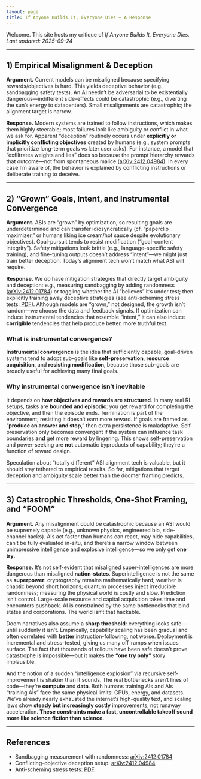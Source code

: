 ```yaml
---
layout: page
title: If Anyone Builds It, Everyone Dies — A Response
---
```


Welcome. This site hosts my critique of *If Anyone Builds It, Everyone Dies.*  
_Last updated: 2025-09-24_

---

## 1) Empirical Misalignment & Deception

**Argument.** Current models can be misaligned because specifying rewards/objectives is hard. This yields deceptive behavior (e.g., sandbagging safety tests). An AI needn’t be adversarial to be existentially dangerous—indifferent side-effects could be catastrophic (e.g., diverting the sun’s energy to datacenters). Small misalignments are catastrophic; the alignment target is narrow.

**Response.** Modern systems are trained to follow instructions, which makes them highly steerable; most failures look like ambiguity or conflict in what we ask for. Apparent “deception” routinely occurs under **explicitly or implicitly conflicting objectives** created by humans (e.g., system prompts that prioritize long-term goals vs later user asks). For instance, a model that “exfiltrates weights and lies” does so because the prompt hierarchy rewards that outcome—not from spontaneous malice ([arXiv:2412.04984](https://arxiv.org/pdf/2412.04984)). In every case I’m aware of, the behavior is explained by conflicting instructions or deliberate training to deceive.

---

## 2) “Grown” Goals, Intent, and Instrumental Convergence

**Argument.** ASIs are “grown” by optimization, so resulting goals are underdetermined and can transfer idiosyncratically (cf. “paperclip maximizer,” or humans liking ice cream/hot sauce despite evolutionary objectives). Goal-pursuit tends to resist modification (“goal-content integrity”). Safety mitigations look brittle (e.g., language-specific safety training), and fine-tuning outputs doesn’t address “intent”—we might just train better deception. Today’s alignment tech won’t match what ASI will require.

**Response.** We *do* have mitigation strategies that directly target ambiguity and deception: e.g., measuring sandbagging by adding randomness ([arXiv:2412.01784](https://arxiv.org/pdf/2412.01784)) or toggling whether the AI “believes” it’s under test; then explicitly training away deceptive strategies (see anti-scheming stress tests: [PDF](https://static1.squarespace.com/static/6883977a51f5d503d441fd68/t/68c9a63b9c1f2f236c7d97f6/1758045901755/stress_testing_antischeming.pdf)). Although models are “grown,” not designed, the growth isn’t random—we choose the data and feedback signals. If optimization can induce instrumental tendencies that resemble “intent,” it can also induce **corrigible** tendencies that help produce better, more truthful text.

### What is instrumental convergence?
**Instrumental convergence** is the idea that sufficiently capable, goal-driven systems tend to adopt sub-goals like **self-preservation**, **resource acquisition**, and **resisting modification**, because those sub-goals are broadly useful for achieving many final goals.

### Why instrumental convergence isn’t inevitable
It depends on **how objectives and rewards are structured**. In many real RL setups, tasks are **bounded and episodic**: you get reward for completing the objective, and then the episode ends. Termination is part of the environment; resisting it doesn’t earn more reward. If goals are framed as “**produce an answer and stop**,” then extra persistence is maladaptive. Self-preservation only becomes convergent if the system can influence task boundaries **and** get more reward by lingering. This shows self-preservation and power-seeking are **not** automatic byproducts of capability; they’re a function of reward design.

Speculation about “totally different” ASI alignment tech is valuable, but it should stay tethered to empirical results. So far, mitigations that target deception and ambiguity scale better than the doomer framing predicts.

---

## 3) Catastrophic Thresholds, One-Shot Framing, and “FOOM”

**Argument.** Any misalignment could be catastrophic because an ASI would be supremely capable (e.g., unknown physics, engineered bio, side-channel hacks). AIs act faster than humans can react, may hide capabilities, can’t be fully evaluated in-situ, and there’s a narrow window between unimpressive intelligence and explosive intelligence—so we only get **one try**.

**Response.** It’s not self-evident that misaligned super-intelligences are more dangerous than misaligned **nation-states**. Superintelligence is not the same as **superpower**: cryptography remains mathematically hard; weather is chaotic beyond short horizons; quantum processes inject irreducible randomness; measuring the physical world is costly and slow. Prediction isn’t control. Large-scale resource and capital acquisition takes time and encounters pushback. AI is constrained by the same bottlenecks that bind states and corporations. The world isn’t that hackable.

Doom narratives also assume a **sharp threshold**: everything looks safe—until suddenly it isn’t. Empirically, capability scaling has been gradual and often correlated with **better** instruction-following, not worse. Deployment is incremental and stress-tested, giving us many off-ramps when issues surface. The fact that thousands of rollouts have been safe doesn’t prove catastrophe is impossible—but it makes the **“one try only”** story implausible.

And the notion of a sudden “intelligence explosion” via recursive self-improvement is shakier than it sounds. The real bottlenecks aren’t lines of code—they’re **compute** and **data**. Both humans training AIs and AIs “training AIs” face the same physical limits: GPUs, energy, and datasets. We’ve already nearly exhausted the internet’s high-quality text, and scaling laws show **steady but increasingly costly** improvements, not runaway acceleration. **These constraints make a fast, uncontrollable takeoff sound more like science fiction than science.**

---

## References

- Sandbagging measurement with randomness: [arXiv:2412.01784](https://arxiv.org/pdf/2412.01784)  
- Conflicting-objective deception setup: [arXiv:2412.04984](https://arxiv.org/pdf/2412.04984)  
- Anti-scheming stress tests: [PDF](https://static1.squarespace.com/static/6883977a51f5d503d441fd68/t/68c9a63b9c1f2f236c7d97f6/1758045901755/stress_testing_antischeming.pdf)
